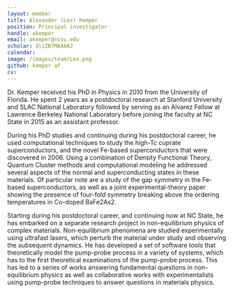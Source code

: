 ```yaml
---
layout: member
title: Alexander (Lex) Kemper
position: Principal investigator
handle: akemper
email: akemper@ncsu.edu
scholar: dliZB7MAAAAJ
calendar:
image: /images/team/Lex.png
github: kemper-af
cv:
---
```


Dr. Kemper received his PhD in Physics in 2010 from the University of Florida. He spent 2 years as a postdoctoral research at Stanford University and SLAC National Laboratory followed by serving as an Alvarez Fellow at Lawrence Berkeley National Laboratory before joining the faculty at NC State in 2015 as an assistant professor.

During his PhD studies and continuing during his postdoctoral career, he used computational techniques to study the high-Tc cuprate superconductors, and the novel Fe-based superconductors that were discovered in 2006. Using a combination of Density Functional Theory, Quantum Cluster methods and computational modeling he addressed several aspects of the normal and superconducting states in these materials. Of particular note are a study of the gap symmetry in the Fe-based superconductors, as well as a joint experimental-theory paper showing the presence of four-fold symmetry breaking above the ordering temperatures in Co-doped BaFe2As2.

Starting during his postdoctoral career, and continuing now at NC State, he has embarked on a separate research project in non-equilibrium physics of complex materials. Non-equilibrium phenomena are studied experimentally using ultrafast lasers, which perturb the material under study and observing the subsequent dynamics. He has developed a set of software tools that theoretically model the pump-probe process in a variety of systems, which has to the first theoretical examinations of the pump-probe process. This has led to a series of works answering fundamental questions in non-equilibrium physics as well as collaborative works with experimentalists using pump-probe techniques to answer questions in materials physics.
